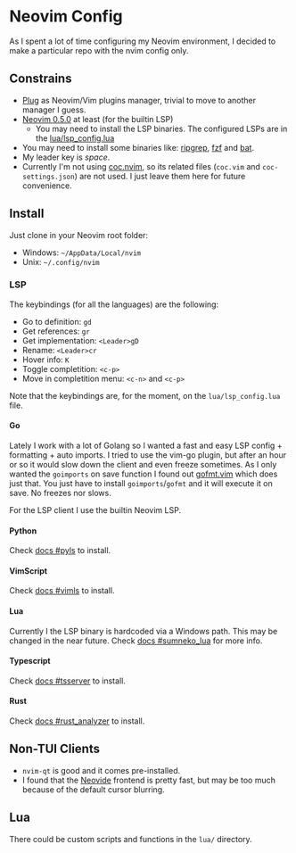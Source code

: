 # Neovim Config

As I spent a lot of time configuring my Neovim environment, I decided to make a particular repo with the nvim config only.

## Constrains

- [Plug](https://github.com/junegunn/vim-plug) as Neovim/Vim plugins manager, trivial to move to another manager I guess.
- [Neovim 0.5.0](https://github.com/neovim/neovim/releases/) at least (for the builtin LSP)
    - You may need to install the LSP binaries. The configured LSPs are in the [lua/lsp_config.lua](./lua/lsp_config.lua)
- You may need to install some binaries like: [ripgrep](https://github.com/BurntSushi/ripgrep), [fzf](https://github.com/junegunn/fzf) and [bat](https://github.com/sharkdp/bat).
- My leader key is *space*.
- Currently I'm not using [coc.nvim](https://github.com/neoclide/coc.nvim), so its related files (`coc.vim` and `coc-settings.json`) are not used. I just leave them here for future convenience.

## Install

Just clone in your Neovim root folder:

- Windows: `~/AppData/Local/nvim`
- Unix: `~/.config/nvim`

### LSP

The keybindings (for all the languages) are the following:

- Go to definition: `gd`
- Get references: `gr`
- Get implementation: `<Leader>gD`
- Rename: `<Leader>cr`
- Hover info: `K`
- Toggle completition: `<c-p>`
- Move in completition menu: `<c-n>` and `<c-p>`

Note that the keybindings are, for the moment, on the `lua/lsp_config.lua` file.

#### Go

Lately I work with a lot of Golang so I wanted a fast and easy LSP config + formatting + auto imports. 
I tried to use the vim-go plugin, but after an hour or so it would slow down the client and even freeze sometimes.
As I only wanted the `goimports` on save function I found out [gofmt.vim](https://github.com/tweekmonster/gofmt.vim) which does just that.
You just have to install `goimports`/`gofmt` and it will execute it on save. No freezes nor slows.

For the LSP client I use the builtin Neovim LSP.

#### Python

Check [docs #pyls](https://github.com/neovim/nvim-lspconfig#pyls) to install.

#### VimScript

Check [docs #vimls](https://github.com/neovim/nvim-lspconfig#vimls) to install.

#### Lua

Currently I the LSP binary is hardcoded via a Windows path. This may be changed in the near future.
Check [docs #sumneko_lua](https://github.com/neovim/nvim-lspconfig#sumneko_lua) for more info.

#### Typescript

Check [docs #tsserver](https://github.com/neovim/nvim-lspconfig#tsserver) to install.

#### Rust

Check [docs #rust_analyzer](https://github.com/neovim/nvim-lspconfig#rust_analyzer) to install.

## Non-TUI Clients

- `nvim-qt` is good and it comes pre-installed.
- I found that the [Neovide](https://github.com/Kethku/neovide) frontend is pretty fast, but may be too much because of the default cursor blurring.

## Lua

There could be custom scripts and functions in the `lua/` directory.


